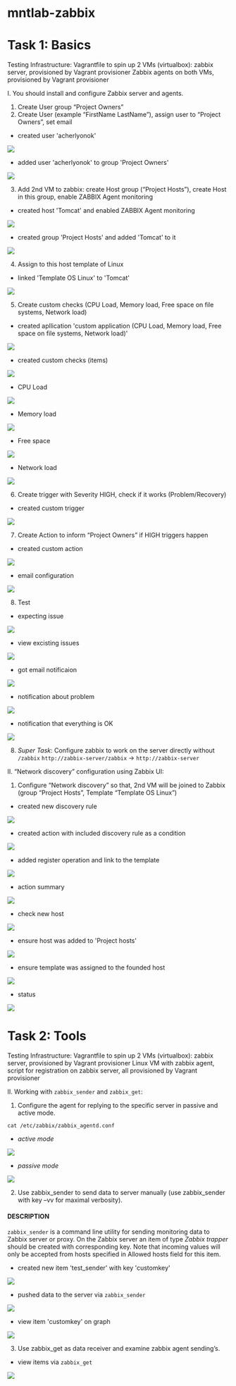 # mntlab-zabbix

# Task 1: Basics

Testing Infrastructure:
Vagrantfile to spin up 2 VMs (virtualbox): zabbix server, provisioned by Vagrant provisioner
Zabbix agents on both VMs, provisioned by Vagrant provisioner

I. You should install and configure Zabbix server and agents.

1. Create User group “Project Owners”
2. Create User (example “FirstName LastName”), assign user to “Project Owners”, set email

- created user 'acherlyonok'
<img src="report/1.1.1.users.png">

- added user 'acherlyonok' to group 'Project Owners'
<img src="report/1.1.2.groups.png">


3. Add 2nd VM to zabbix: create Host group (“Project Hosts”), create Host in this group, enable ZABBIX Agent monitoring

- created host 'Tomcat' and enabled ZABBIX Agent monitoring
<img src="report/1.1.3.1.hosts.png">

- created group 'Project Hosts' and added 'Tomcat' to it
<img src="report/1.1.3.2.host_groups.png">


4. Assign to this host template of Linux 

- linked 'Template OS Linux' to 'Tomcat'
<img src="report/1.1.4.host_templates.png">


5. Create custom checks (CPU Load, Memory load, Free space on file systems, Network load)

- created apllication 'custom application (CPU Load, Memory load, Free space on file systems, Network load)'
<img src="report/1.1.5.1.applications.png">

- created custom checks (items)
<img src="report/1.1.5.2.custom_checks.png">

- CPU Load
<img src="report/1.1.5.2.1.item_cpu_load.png">

- Memory load
<img src="report/1.1.5.2.2.item_memory_load.png">

- Free space
<img src="report/1.1.5.2.3.item_free_space.png">

- Network load
<img src="report/1.1.5.2.4.item_network_load.png">

6. Create trigger with Severity HIGH, check if it works (Problem/Recovery)

- created custom trigger
<img src="report/1.1.6.trigger.png">


7. Create Action to inform “Project Owners” if HIGH triggers happen

- created custom action
<img src="report/1.1.7.1.action.png">

- email configuration
<img src="report/1.1.7.2.email_configuration.png">

8. Test

- expecting issue
<img src="report/1.1.8.1.problems_dashboard.png">

- view excisting issues
<img src="report/1.1.8.2.problems.png">

- got email notificaion
<img src="report/1.1.8.3.notification.png">

- notification about problem
<img src="report/1.1.8.4.notification_problem.png">

- notification that everything is OK
<img src="report/1.1.8.5.notification_ok.png">


8. *Super Task*: Configure zabbix to work on the server directly without `/zabbix` `http://zabbix-server/zabbix` -> `http://zabbix-server`

II. “Network discovery” configuration using Zabbix UI:

1. Configure “Network discovery” so that, 2nd VM will be joined to Zabbix (group “Project Hosts”, Template “Template OS Linux”)

- created new discovery rule
<img src="report/1.2.1.1.discovery_rule.png">

- created action with included discovery rule as a condition
<img src="report/1.2.1.2.discovery_rule_action.png">

- added register operation and link to the template
<img src="report/1.2.1.3.host_register_rule.png">

- action summary
<img src="report/1.2.1.4.action_summary.png">

- check new host
<img src="report/1.2.1.5.discovery_status.png">

- ensure host was added to 'Project hosts'
<img src="report/1.2.1.6.approved_host.png">

- ensure template was assigned to the founded host
<img src="report/1.2.1.7.applied_template.png">

- status
<img src="report/1.2.1.8.status_dashboard.png">


# Task 2: Tools

Testing Infrastructure:
Vagrantfile to spin up 2 VMs (virtualbox): zabbix server, provisioned by Vagrant provisioner
Linux VM with zabbix agent, script for registration on zabbix server, all provisioned by Vagrant provisioner

II. Working with `zabbix_sender` and `zabbix_get`:

1. Configure the agent for replying to the specific server in passive and active mode.

`cat /etc/zabbix/zabbix_agentd.conf`
- *active mode*
<img src="report/2.1.1.1.active_mode.png">

- *passive mode*
<img src="report/2.1.1.2.passive_mode.png">

2. Use zabbix_sender to send data to server manually (use zabbix_sender with key –vv for maximal verbosity).

#### DESCRIPTION
`zabbix_sender` is a command line utility for sending monitoring data to Zabbix server or proxy. On the Zabbix server an item of type *Zabbix trapper* should be created with corresponding key. Note that incoming values will only be accepted from hosts specified in Allowed hosts field for this item.  

- created new item 'test_sender' with key 'customkey'
<img src="report/2.1.2.1.item_zabbix_trapper.png">

- pushed data to the server via `zabbix_sender`
<img src="report/2.1.2.2.data.png">

- view item 'customkey' on graph
<img src="report/2.1.2.3.customkey_graph.png">

3. Use zabbix_get as data receiver and examine zabbix agent sending’s.

- view items via `zabbix_get`
<img src="report/2.1.3.1.zabbix_get.png">
